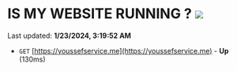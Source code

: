 # IS MY WEBSITE RUNNING ? [![](https://img.shields.io/static/v1?label=Sponsor&message=%E2%9D%A4&logo=GitHub&color=%23fe8e86)](https://github.com/sponsors/<username>)

Last updated: **1/23/2024, 3:19:52 AM**

- `GET` [https://youssefservice.me](https://youssefservice.me) - **Up** (130ms)

